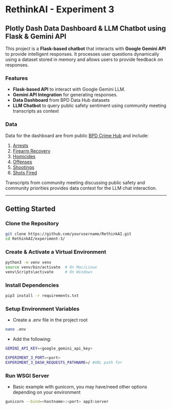 # RethinkAI - Experiment 3

## Plotly Dash Data Dashboard & LLM Chatbot using Flask & Gemini API

This project is a **Flask-based chatbot** that interacts with **Google Gemini API** to provide intelligent responses. It processes user questions dynamically using a dataset stored in memory and allows users to provide feedback on responses.

### Features

- **Flask-based API** to interact with Google Gemini LLM.
- **Gemini API Integration** for generating responses.
- **Data Dashboard** from BPD Data Hub datasets
- **LLM Chatbot** to query public safety sentiment using community meeting transcripts as context

### Data

Data for the dashboard are from public [BPD Crime Hub](https://boston-pd-crime-hub-boston.hub.arcgis.com/pages/data) and include:

1. [Arrests](https://boston-pd-crime-hub-boston.hub.arcgis.com/datasets/8cec12c8d60140aca2827eb45484f10b/explore)  
2. [Firearm Recovery](https://data.boston.gov/dataset/boston-police-department-firearm-recovery-counts)  
3. [Homicides](https://boston-pd-crime-hub-boston.hub.arcgis.com/datasets/8ebdeffa072145398be37f21f8bdef77/explore)  
4. [Offenses](https://boston-pd-crime-hub-boston.hub.arcgis.com/datasets/d42bd4040bca419a824ae5062488aced/explore)  
5. [Shootings](https://boston.hub.arcgis.com/datasets/119c38686dac4c24bfcd8a3b099623f5/explore)  
6. [Shots Fired](https://boston.hub.arcgis.com/datasets/dd3a722ccc964876b0c6f426541d704d/explore)  

Transcripts from community meeting discussing public safety and community priorities provides data context for the LLM chat interaction.

---

## Getting Started

### Clone the Repository

```sh
git clone https://github.com/yourusername/RethinkAI.git
cd RethinkAI/experiment-3/
```

### Create & Activate a Virtual Environment

```sh
python3 -m venv venv
source venv/bin/activate  # On Mac/Linux
venv\Scripts\activate     # On Windows
```

### Install Dependencies

```sh
pip3 install -r requirements.txt
```

### Setup Environment Variables

- Create a .env file in the project root

```sh
nano .env
```

- Add the following:

```sh
GEMINI_API_KEY=<google_gemini_api_key>

EXPERIMENT_3_PORT=<port>
EXPERIMENT_3_DASH_REQUESTS_PATHNAME=/ #URL path for 
```

### Run WSGI Server

- Basic example with gunicorn, you may have/need other options depending on your environment
 
```sh
gunicorn --bind=<hostname>:<port> app3:server
```